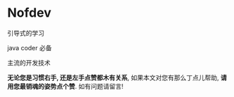 # Nofdev

引导式的学习

java coder 必备

主流的开发技术

**无论您是习惯右手, 还是左手点赞都木有关系**, 如果本文对您有那么丁点儿帮助, **请用您最销魂的姿势点个赞**. 如有问题请留言!

